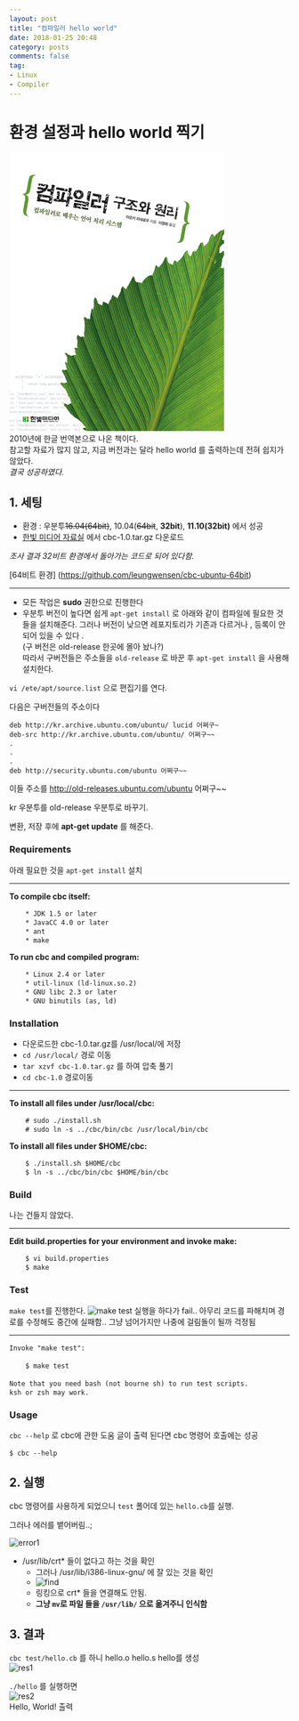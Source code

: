 ```yaml
---
layout: post
title: "컴파일러 hello world"
date: 2018-01-25 20:48
category: posts
comments: false
tag:
- Linux
- Compiler
---
```


# 환경 설정과 hello world 찍기

![컴파일러 책(나뭇잎)](https://raw.githubusercontent.com/HongJeSeong/compiler/master/image/bookCover.PNG)  
2010년에 한글 번역본으로 나온 책이다.  
참고할 자료가 많지 않고, 지금 버전과는 달라 hello world 를 출력하는데 전혀 쉽지가 않았다.  
_결국 성공하였다._  


## 1. 세팅
- 환경 : 우분투~~16.04(64bit)~~, 10.04(~~64bit~~, **32bit**), **11.10(32bit)** 에서 성공
- [한빛 미디어 자료실](http://dw.hanbit.co.kr/exam/1768/) 에서 cbc-1.0.tar.gz 다운로드

_조사 결과  32비트 환경에서 돌아가는 코드로 되어 있다함._


 [64비트 환경] (https://github.com/leungwensen/cbc-ubuntu-64bit)

----------------------------------------------
* 모든 작업은 **sudo** 권한으로 진행한다
* 우분투 버전이 높다면 쉽게  ``` apt-get install ``` 로 아래와 같이 컴파일에 필요한 것들을 설치해준다.   그러나 버전이 낮으면 레포지토리가 기존과 다르거나 , 등록이 안되어 있을 수 있다 .  
 (구 버전은 old-release 한곳에 몰아 놨나?)  
 따라서 구버전들은 주소들을 ``` old-release ``` 로 바꾼 후 ```apt-get install``` 을 사용해 설치한다.


``` vi /ete/apt/source.list ``` 으로  편집기를 연다.


다음은 구버전들의 주소이다
```
deb http://kr.archive.ubuntu.com/ubuntu/ lucid 어쩌구~
deb-src http://kr.archive.ubuntu.com/ubuntu/ 어쩌구~~
.
.
.
deb http://security.ubuntu.com/ubuntu 어쩌구~~
```
이들 주소를 http://old-releases.ubuntu.com/ubuntu 어쩌구~~

kr 우분투를 old-release 우분투로 바꾸기.


변환, 저장 후에 **apt-get update** 를 해준다.



### Requirements

아래 필요한 것을 ```apt-get install```  설치

----------------------------------------------


**To compile cbc itself:**

        * JDK 1.5 or later
        * JavaCC 4.0 or later
        * ant
        * make

**To run cbc and compiled program:**

        * Linux 2.4 or later
        * util-linux (ld-linux.so.2)
        * GNU libc 2.3 or later
        * GNU binutils (as, ld)


### Installation

- 다운로드한 cbc-1.0.tar.gz를  /usr/local/에 저장
- ```cd /usr/local/``` 경로 이동
- ```tar xzvf cbc-1.0.tar.gz``` 를 하여 압축 풀기
- ```cd cbc-1.0``` 경로이동

----------------------------------------------

**To install all files under /usr/local/cbc:**

        # sudo ./install.sh
        # sudo ln -s ../cbc/bin/cbc /usr/local/bin/cbc

**To install all files under $HOME/cbc:**

        $ ./install.sh $HOME/cbc
        $ ln -s ../cbc/bin/cbc $HOME/bin/cbc


### Build

나는 건들지 않았다.  


  
----------------------------------------------

**Edit build.properties for your environment and invoke make:**

        $ vi build.properties
        $ make


### Test

```make test```를 진행한다.
![make test](https://raw.githubusercontent.com/HongJeSeong/compiler/master/image/makeTest.PNG)  실행을 하다가 fail.. 아무리 코드를 파해치며 경로를 수정해도 중간에 실패함..  그냥 넘어가지만 나중에 걸림돌이 될까 걱정됨  
  
----------------------------------------------

    Invoke "make test":

        $ make test

    Note that you need bash (not bourne sh) to run test scripts.
    ksh or zsh may work.


### Usage

```cbc --help``` 로 cbc에 관한 도움 글이 출력 된다면 cbc 명령어 호출에는 성공


    $ cbc --help


## 2. 실행


cbc 명령어를 사용하게 되었으니 ```test``` 폴어데 있는 ```hello.cb```를 실행.

그러나 에러를 뱉어버림..;  

![error1](https://raw.githubusercontent.com/HongJeSeong/compiler/master/image/compileError.PNG)  
- /usr/lib/crt* 들이 없다고 하는 것을 확인
  - 그러나 /usr/lib/i386-linux-gnu/ 에 잘 있는 것을 확인
  - ![find](https://raw.githubusercontent.com/HongJeSeong/compiler/master/image/findCrt.PNG)
  - 링킹으로 crt* 들을 연결해도 안됨.
  - **그냥 ```mv```로 파일 들을 ```/usr/lib/``` 으로 옮겨주니 인식함**

## 3. 결과

```cbc test/hello.cb``` 를 하니 hello.o hello.s hello를 생성  
![res1](https://raw.githubusercontent.com/HongJeSeong/compiler/master/image/res1.PNG)  

```./hello``` 를 실행하면   
![res2](https://raw.githubusercontent.com/HongJeSeong/compiler/master/image/res2.PNG)  
    Hello, World! 출력

